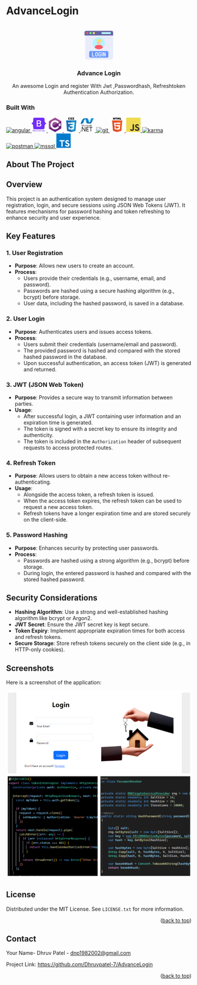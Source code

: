 # AdvanceLogin
<!-- Improved compatibility of back to top link: See: https://github.com/othneildrew/Best-README-Template/pull/73 -->
<a id="readme-top"></a>

<!-- PROJECT LOGO -->
<br />
<div align="center">
  <a href="https://github.com/othneildrew/Best-README-Template">
    <img src="images/logo.png" alt="Logo" width="80" height="80">
  </a>

  <h3 align="center">Advance Login</h3>

  <p align="center">
    An awesome Login and register With Jwt ,Passwordhash, Refreshtoken Authentication Authorization.
    <br />
  </p>
</div>

### Built With

<p align="left"> <a href="https://angular.io" target="_blank" rel="noreferrer"> <img src="https://angular.io/assets/images/logos/angular/angular.svg" alt="angular" width="40" height="40"/> </a> <a href="https://getbootstrap.com" target="_blank" rel="noreferrer"> <img src="https://raw.githubusercontent.com/devicons/devicon/master/icons/bootstrap/bootstrap-plain-wordmark.svg" alt="bootstrap" width="40" height="40"/> </a> <a href="https://www.w3schools.com/cs/" target="_blank" rel="noreferrer"> <img src="https://raw.githubusercontent.com/devicons/devicon/master/icons/csharp/csharp-original.svg" alt="csharp" width="40" height="40"/> </a> <a href="https://www.w3schools.com/css/" target="_blank" rel="noreferrer"> <img src="https://raw.githubusercontent.com/devicons/devicon/master/icons/css3/css3-original-wordmark.svg" alt="css3" width="40" height="40"/> </a> </a> <a href="https://dotnet.microsoft.com/" target="_blank" rel="noreferrer"> <img src="https://raw.githubusercontent.com/devicons/devicon/master/icons/dot-net/dot-net-original-wordmark.svg" alt="dotnet" width="40" height="40"/> </a> <a href="https://git-scm.com/" target="_blank" rel="noreferrer"> <img src="https://www.vectorlogo.zone/logos/git-scm/git-scm-icon.svg" alt="git" width="40" height="40"/> </a> <a href="https://www.w3.org/html/" target="_blank" rel="noreferrer"> <img src="https://raw.githubusercontent.com/devicons/devicon/master/icons/html5/html5-original-wordmark.svg" alt="html5" width="40" height="40"/> </a> <a href="https://developer.mozilla.org/en-US/docs/Web/JavaScript" target="_blank" rel="noreferrer"> <img src="https://raw.githubusercontent.com/devicons/devicon/master/icons/javascript/javascript-original.svg" alt="javascript" width="40" height="40"/> </a> <a href="https://karma-runner.github.io/latest/index.html" target="_blank" rel="noreferrer"> <img src="https://raw.githubusercontent.com/detain/svg-logos/780f25886640cef088af994181646db2f6b1a3f8/svg/karma.svg" alt="karma" width="40" height="40"/> </a> <a href="https://www.microsoft.com/en-us/sql-server" target="_blank" rel="noreferrer">   </a> <a href="https://postman.com" target="_blank" rel="noreferrer"> <img src="https://www.vectorlogo.zone/logos/getpostman/getpostman-icon.svg" alt="postman" width="40" height="40"/> </a> <a href="https://www.python.org" target="_blank" rel="noreferrer"> </a> <a href="https://www.typescriptlang.org/" target="_blank" rel="noreferrer"> <img src="https://www.svgrepo.com/show/303229/microsoft-sql-server-logo.svg" alt="mssql" width="40" height="40"/> </a> <a href="https://www.mysql.com/" target="_blank" rel="noreferrer"> <img src="https://raw.githubusercontent.com/devicons/devicon/master/icons/typescript/typescript-original.svg" alt="typescript" width="40" height="40"/> </a> </p>

<!-- ABOUT THE PROJECT -->
## About The Project
## Overview

This project is an authentication system designed to manage user registration, login, and secure sessions using JSON Web Tokens (JWT). It features mechanisms for password hashing and token refreshing to enhance security and user experience.

## Key Features

### 1. User Registration
- **Purpose**: Allows new users to create an account.
- **Process**:
  - Users provide their credentials (e.g., username, email, and password).
  - Passwords are hashed using a secure hashing algorithm (e.g., bcrypt) before storage.
  - User data, including the hashed password, is saved in a database.

### 2. User Login
- **Purpose**: Authenticates users and issues access tokens.
- **Process**:
  - Users submit their credentials (username/email and password).
  - The provided password is hashed and compared with the stored hashed password in the database.
  - Upon successful authentication, an access token (JWT) is generated and returned.

### 3. JWT (JSON Web Token)
- **Purpose**: Provides a secure way to transmit information between parties.
- **Usage**:
  - After successful login, a JWT containing user information and an expiration time is generated.
  - The token is signed with a secret key to ensure its integrity and authenticity.
  - The token is included in the `Authorization` header of subsequent requests to access protected routes.

### 4. Refresh Token
- **Purpose**: Allows users to obtain a new access token without re-authenticating.
- **Usage**:
  - Alongside the access token, a refresh token is issued.
  - When the access token expires, the refresh token can be used to request a new access token.
  - Refresh tokens have a longer expiration time and are stored securely on the client-side.

### 5. Password Hashing
- **Purpose**: Enhances security by protecting user passwords.
- **Process**:
  - Passwords are hashed using a strong algorithm (e.g., bcrypt) before storage.
  - During login, the entered password is hashed and compared with the stored hashed password.

## Security Considerations
- **Hashing Algorithm**: Use a strong and well-established hashing algorithm like bcrypt or Argon2.
- **JWT Secret**: Ensure the JWT secret key is kept secure.
- **Token Expiry**: Implement appropriate expiration times for both access and refresh tokens.
- **Secure Storage**: Store refresh tokens securely on the client side (e.g., in HTTP-only cookies).

## Screenshots

Here is a screenshot of the application:

![Application Screenshot](images/screenshot.png)


## License

Distributed under the MIT License. See `LICENSE.txt` for more information.

<p align="right">(<a href="#readme-top">back to top</a>)</p>

## Contact

Your Name- Dhruv Patel - dnp1982002@gmail.com

Project Link: https://github.com/Dhruvpatel-7/AdvanceLogin

<p align="right">(<a href="#readme-top">back to top</a>)</p>


